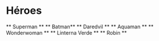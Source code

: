 # Héroes

** Superman **
** Batman**
** Daredvil **
** Aquaman **
** Wonderwoman **
** Linterna Verde **
** Robin **
